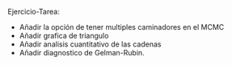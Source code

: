 Ejercicio-Tarea:

- Añadir la opción de tener multiples caminadores en el MCMC
- Añadir grafica de triangulo
- Añadir analisis cuantitativo de las cadenas
- Añadir diagnostico de Gelman-Rubin. 
